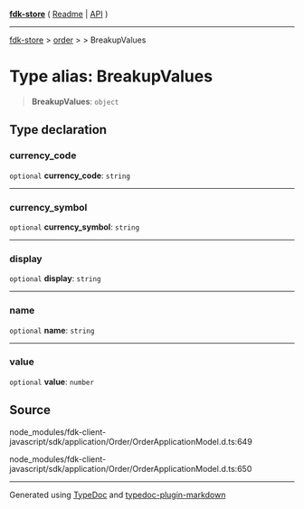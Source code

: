 [**fdk-store**](../../../README.md) ( [Readme](../../../README.md) \| [API](../../../API.md) )

---

[fdk-store](../../../API.md) > [order](../../README.md) > [<internal>](../README.md) > BreakupValues

# Type alias: BreakupValues

> **BreakupValues**: `object`

## Type declaration

### currency_code

`optional` **currency_code**: `string`

---

### currency_symbol

`optional` **currency_symbol**: `string`

---

### display

`optional` **display**: `string`

---

### name

`optional` **name**: `string`

---

### value

`optional` **value**: `number`

## Source

node_modules/fdk-client-javascript/sdk/application/Order/OrderApplicationModel.d.ts:649

node_modules/fdk-client-javascript/sdk/application/Order/OrderApplicationModel.d.ts:650

---

Generated using [TypeDoc](https://typedoc.org/) and [typedoc-plugin-markdown](https://www.npmjs.com/package/typedoc-plugin-markdown)
